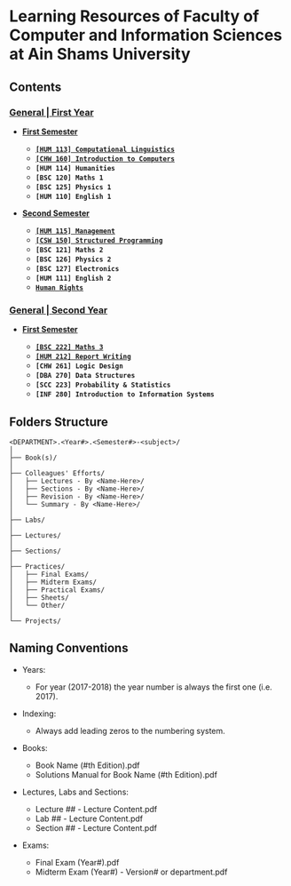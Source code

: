 # Learning Resources of Faculty of Computer and Information Sciences at Ain Shams University

## Contents

### [General | First Year](https://github.com/FCIS-Resources?q=topic%3Ageneral+topic%3Afirst-year)

- [**First Semester**](https://github.com/FCIS-Resources?q=topic%3Ageneral+topic%3Afirst-year+topic%3Afirst-semester)

  - [**`[HUM 113] Computational Linguistics`**](https://github.com/FCIS-Resources/computational-Linguistics)
  - [**`[CHW 160] Introduction to Computers`**](https://github.com/FCIS-Resources/introduction-to-computers)
  - **`[HUM 114] Humanities`**
  - **`[BSC 120] Maths 1`**
  - **`[BSC 125] Physics 1`**
  - **`[HUM 110] English 1`**

- [**Second Semester**](https://github.com/FCIS-Resources?q=topic%3Ageneral+topic%3Afirst-year+topic%3Asecond-semester)

  - [**`[HUM 115] Management`**](https://github.com/FCIS-Resources/management)
  - [**`[CSW 150] Structured Programming`**](https://github.com/FCIS-Resources/structured-programming)
  - **`[BSC 121] Maths 2`**
  - **`[BSC 126] Physics 2`**
  - **`[BSC 127] Electronics`**
  - **`[HUM 111] English 2`**
  - [**`Human Rights`**](https://github.com/FCIS-Resources/human-rights)


### [General | Second Year](https://github.com/FCIS-Resources?q=topic%3Ageneral+topic%3Asecond-year)

- [**First Semester**](https://github.com/FCIS-Resources?q=topic%3Ageneral+topic%3Asecond-year+topic%3Afirst-semester)

  - [**`[BSC 222] Maths 3`**](https://github.com/FCIS-Resources/maths-3)
  - [**`[HUM 212] Report Writing`**](https://github.com/FCIS-Resources/report-writing)
  - **`[CHW 261] Logic Design`**
  - **`[DBA 270] Data Structures`**
  - **`[SCC 223] Probability & Statistics`**
  - **`[INF 280] Introduction to Information Systems`**

## Folders Structure

```tree
<DEPARTMENT>.<Year#>.<Semester#>-<subject>/
│
├── Book(s)/
│
├── Colleagues' Efforts/
│   ├── Lectures - By <Name-Here>/
│   ├── Sections - By <Name-Here>/
│   ├── Revision - By <Name-Here>/
│   └── Summary - By <Name-Here>/
│
├── Labs/
│
├── Lectures/
│
├── Sections/
│
├── Practices/
│   ├── Final Exams/
│   ├── Midterm Exams/
│   ├── Practical Exams/
│   ├── Sheets/
│   └── Other/
│
└── Projects/
```

## Naming Conventions

- Years:
  - For year (2017-2018) the year number is always the first one (i.e. 2017).
- Indexing:
  - Always add leading zeros to the numbering system.

- Books:
  - Book Name (#th Edition).pdf
  - Solutions Manual for Book Name (#th Edition).pdf

- Lectures, Labs and Sections:
  - Lecture ## - Lecture Content.pdf
  - Lab ## - Lecture Content.pdf
  - Section ## - Lecture Content.pdf

- Exams:
  - Final Exam (Year#).pdf
  - Midterm Exam (Year#) - Version# or department.pdf